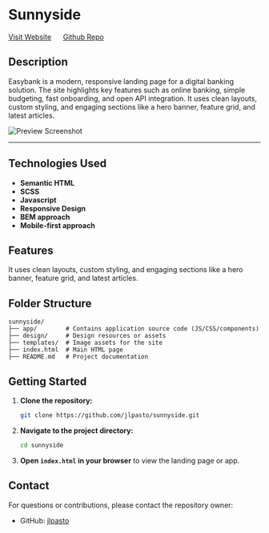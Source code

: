 # Sunnyside

[Visit Website](https://jlpasto.github.io/sunnyside/) &nbsp;&nbsp;&nbsp;&nbsp; [Github Repo](https://github.com/jlpasto/sunnyside/tree/gh-pages)

## Description
Easybank is a modern, responsive landing page for a digital banking solution. The site highlights key features such as online banking, simple budgeting, fast onboarding, and open API integration. It uses clean layouts, custom styling, and engaging sections like a hero banner, feature grid, and latest articles. 

![Preview Screenshot](/images/website/sunnyside-preview.jpg)

---

## Technologies Used

- **Semantic HTML**
- **SCSS**
- **Javascript**
- **Responsive Design**
- **BEM approach**
- **Mobile-first approach**

## Features
It uses clean layouts, custom styling, and engaging sections like a hero banner, feature grid, and latest articles. 

## Folder Structure

```
sunnyside/
├── app/        # Contains application source code (JS/CSS/components)
├── design/     # Design resources or assets
├── templates/  # Image assets for the site
├── index.html  # Main HTML page
├── README.md   # Project documentation
```

## Getting Started

1. **Clone the repository:**
   ```bash
   git clone https://github.com/jlpasto/sunnyside.git
   ```
2. **Navigate to the project directory:**
   ```bash
   cd sunnyside
   ```
3. **Open `index.html` in your browser** to view the landing page or app.

## Contact

For questions or contributions, please contact the repository owner:

- GitHub: [jlpasto](https://github.com/jlpasto)